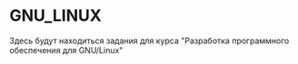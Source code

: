 # GNU_LINUX
Здесь будут находиться задания для курса "Разработка программного обеспечения для GNU/Linux"
